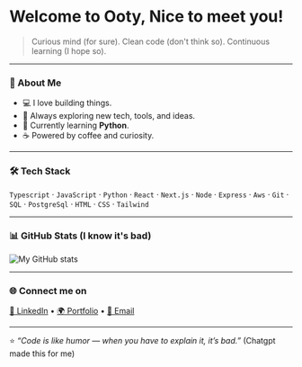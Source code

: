 # Welcome to Ooty, Nice to meet you!

> Curious mind (for sure). Clean code (don't think so). Continuous learning (I hope so).

---

### 🧠 About Me  
- 💻 I love building things.  
- 🧩 Always exploring new tech, tools, and ideas.  
- 🌱 Currently learning **Python**.  
- ☕ Powered by coffee and curiosity.  

---

### 🛠️ Tech Stack  
`Typescript` · `JavaScript` · `Python` · `React` · `Next.js` · `Node` · `Express` · `Aws` · `Git` · `SQL` · `PostgreSql` · `HTML` · `CSS` · `Tailwind`

---

### 📊 GitHub Stats (I know it's bad) 
![My GitHub stats](https://github-readme-stats.vercel.app/api?username=allenjohn07&show_icons=true&theme=transparent)

---

### 🌐 Connect me on 
[💼 LinkedIn](https://www.linkedin.com/in/allenjohn07/) • [🌍 Portfolio](https://allenjohn.vercel.app/) • [📧 Email](mailto:allenjohnmonapallil@gmail.com)

---

⭐ _“Code is like humor — when you have to explain it, it’s bad.”_ (Chatgpt made this for me)

